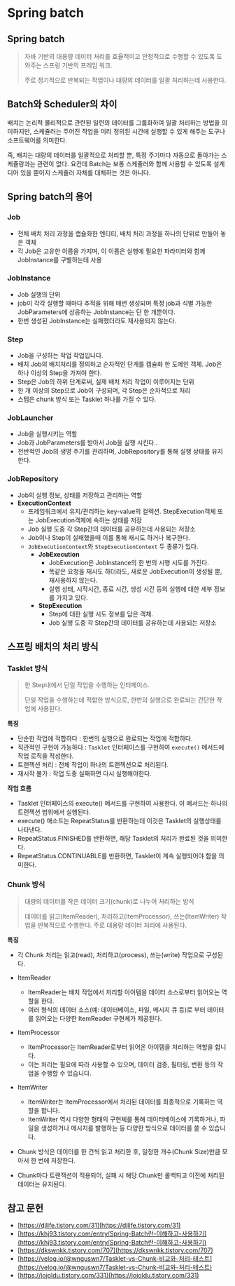 # Spring batch

## Spring batch

> 자바 기반의 대용량 데이터 처리를 효율적이고 안정적으로 수행할 수 있도록 도와주는 스프링 기반의 프레임 워크.
>
> 주로 정기적으로 반복되는 작업이나 대량의 데이터를 일괄 처리하는데 사용한다.



## Batch와 Scheduler의 차이

배치는 논리적 물리적으로 관련된 일련의 데이터를 그룹화하여 일괄 처리하는 방법을 의미하지만, 스케쥴러는 주어진 작업을 미리 정의된 시간에 실행할 수 있게 해주는 도구나 소프트웨어를 의미한다.

즉, 배치는 대량의 데이터를 일괄적으로 처리할 뿐, 특정 주기마다 자동으로 돌아가는 스케쥴랑과는 관련이 없다. 요컨데 Batch는 보통 스케쥴러와 함께 사용할 수 있도록 설계디어 있을 뿐이지 스케쥴러 자체를 대체하는 것은 아니다.



## Spring batch의 용어

### Job

- 전체 배치 처리 과정을 캡슐화한 엔티티, 배치 처리 과정을 하나의 단위로 만들어 놓은 객체
- 각 Job은 고유한 이름을 가지며, 이 이름은 실행에 필요한 파라미터와 함께 JobInstance를 구별하는데 사용

### JobInstance

- Job 실행의 단위
- job이 각각 실행할 때마다 추적을 위해 매번 생성되며 특정 job과 식별 가능한 JobParameters에 상응하는 JobInstance는 단 한 개뿐이다.
- 한번 생성된 JobInstance는 실패했더라도 재사용되지 않는다.

### Step

- Job을 구성하는 작업 작업입니다.
- 배치 Job의 배치처리를 정의하고 순차적인 단계를 캡슐화 한 도메인 객체. Job은 하나 이상의 Step을 가져야 한다.
- Step은 Job의 하위 단계로써, 실제 배치 처리 작업이 이루어지는 단위
- 한 개 이상의 Step으로 Job이 구성되며, 각 Step은 순차적으로 처리
- 스텝은  chunk 방식 또는 Tasklet 하나를 가질 수 있다.

### JobLauncher

- Job을 실행시키는 역할
- Job과 JobParameters를 받아서 Job을 실행 시킨다..
- 전반적인 Job의 생명 주기를 관리하며, JobRepository를 통해 실행 상태를 유지한다.

### JobRepository

- Job의 실행 정보, 상태를 저장하고 관리하는 역할
- **ExecutionContext**
  - 프레임워크에서 유지/관리하는 key-value의 컬렉션. StepExecution객체 또는 JobExecution객체에 속하는 상태를 저장
  - Job 실행 도중 각 Step간의 데이터를 공유하는데 사용되는 저장소
  - Job이나 Step이 실패했을때 이를 통해 재시도 하거나 복구한다.
  - `JobExecutionContext`와 `StepExecutionContext` 두 종류가 있다.
    - **JobExecution**
      - JobExecution은 JobInstance의 한 번의 시행 시도를 가진다.
      - 똑같은 요청을 재시도 하더라도, 새로운 JobExecution이 생성될 뿐, 재사용하지 않는다.
      - 실행 상태, 시작시간, 종료 시간, 생성 시간 등의 실행에 대한 세부 정보를 가지고 있다.
    - **StepExecution**
      - Step에 대한 실행 시도 정보를 담은 객체.
      - Job 실행 도중 각 Step간의 데이터를 공유하는데 사용되는 저장소



## 스프링 배치의 처리 방식

### Tasklet 방식

> 한 Step내에서 단일 작업을 수행하는 인터페이스.
>
> 단일 작업을 수행하는데 적합한 방식으로, 한번의 실행으로 완료되는 간단한 작업에 사용된다.

**특징**

- 단순한 작업에 적합하다 :  한번의 실행으로 완료되는 작업에 적합하다.
- 직관적인 구현이 가능하다 : `Tasklet` 인터페이스를 구현하여 `execute()` 메서드에 작업 로직을 작성한다.
- 트랜잭션 처리 :  전체 작업이 하나의 트랜젝션으로 처리된다.
- 재시작 불가 : 작업 도중 실패하면 다시 실행해야한다.

**작업 흐름**

- Tasklet 인터페이스의 execute() 메서드를 구현하여 사용한다. 이 메서드는 하나의 트랜젝션 범위에서 실행된다.
- execute() 매소드는 RepeatStatus를 반환하는데 이것은 Tasklet의 실행상태를 나타낸다.
- RepeatStatus.FINISHED를 반환하면, 해당 Tasklet의 처리가 완료된 것을 의미한다.
- RepeatStatus.CONTINUABLE를 반환하면, Tasklet이 계속 실행되어야 함을 의미한다.



### Chunk 방식

> 대량의 데이터를 작은 데이터 크기(chunk)로 나누어 처리하는 방식
>
> 데이터를 읽고(ItemReader), 처리하고(ItemProcessor), 쓰는(ItemWriter) 작업을 반복적으로 수행한다. 주로 대용량 데이터 처리에 사용된다.

**특징**

- 각 Chunk 처리는 읽고(read), 처리하고(process), 쓰는(write) 작업으로 구성된다.

- ItemReader
  - ItemReader는 배치 작업에서 처리할 아이템을 데이터 소스로부터 읽어오는 역할을 한다.
  - 여러 형식의 데이터 소스(예: 데이터베이스, 파일, 메시지 큐 등)로 부터 데이터를 읽어오는 다양한 ItemReader 구현체가 제공된다.
- ItemProcessor
  - ItemProcessor는 ItemReader로부터 읽어온 아이템을 처리하는 역할을 합니다.
  - 이는 처리는 필요에 따라 사용할 수 있으며, 데이터 검증, 필터링, 변환 등의 작업을 수행할 수 있습니다.
- ItemWriter
  - ItemWriter는 ItemProcessor에서 처리된 데이터를 최종적으로 기록하는 역할을 합니다.
  - ItemWriter 역시 다양한 형태의 구현체를 통해 데이터베이스에 기록하거나, 파일을 생성하거나 메시지를 발행하는 등 다양한 방식으로 데이터를 쓸 수 있습니다.
- Chunk 방식은 데이터를 한 건씩 읽고 처리한 후, 일정한 개수(Chunk Size)만큼 모아서 한 번에 저장한다.
- Chunk마다 트랜잭션이 적용되어, 실패 시 해당 Chunk만 롤백되고 이전에 처리된 데이터는 유지된다.







## 참고 문헌

- [https://djlife.tistory.com/31](https://djlife.tistory.com/31)
- [https://khj93.tistory.com/entry/Spring-Batch란-이해하고-사용하기](https://khj93.tistory.com/entry/Spring-Batch란-이해하고-사용하기)
- [https://dkswnkk.tistory.com/707](https://dkswnkk.tistory.com/707)
- [https://velog.io/@wnguswn7/Tasklet-vs-Chunk-비교와-처리-테스트](https://velog.io/@wnguswn7/Tasklet-vs-Chunk-비교와-처리-테스트)
- [https://jojoldu.tistory.com/331](https://jojoldu.tistory.com/331)

